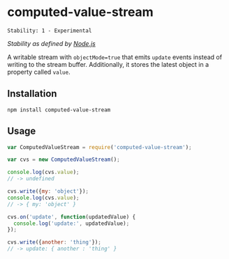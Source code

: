 # computed-value-stream

    Stability: 1 - Experimental

_Stability as defined by [Node.js](http://nodejs.org/api/documentation.html#documentation_stability_index)_

A writable stream with `objectMode=true` that emits `update` events instead of writing to the stream buffer. Additionally, it stores the latest object in a property called `value`.

## Installation

    npm install computed-value-stream

## Usage

```javascript
var ComputedValueStream = require('computed-value-stream');

var cvs = new ComputedValueStream();

console.log(cvs.value);
// -> undefined

cvs.write({my: 'object'});
console.log(cvs.value);
// -> { my: 'object' }

cvs.on('update', function(updatedValue) {
  console.log('update:', updatedValue);
});

cvs.write({another: 'thing'});
// -> update: { another : 'thing' }
```